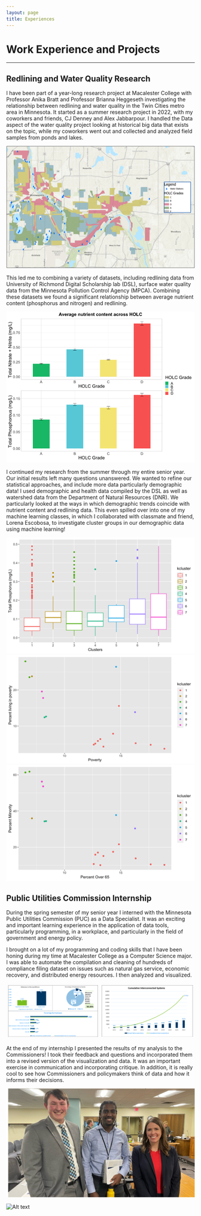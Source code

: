 ```yaml
---
layout: page
title: Experiences
---
```


# Work Experience and Projects
____________________________________________
 
## Redlining and Water Quality Research
 
I have been part of a year-long research project at Macalester College with Professor Anika Bratt and Professor Brianna Heggeseth investigating the relationship between redlining and water quality in the Twin Cities metro area in Minnesota. It started as a summer research project in 2022, with my coworkers and friends, CJ Denney and Alex Jabbarpour. I handled the Data aspect of the water quality project looking at historical big data that exists on the topic, while my coworkers went out and collected and analyzed field samples from ponds and lakes. 

![](assets/img/redlining_map.png)

This led me to combining a variety of datasets, including redlining data from University of Richmond Digital Scholarship lab (DSL), surface water quality data from the Minnesota Pollution Control Agency (MPCA). Combining these datasets we found a significant relationship between average nutrient content (phosphorus and nitrogen) and redlining. 

![Alt text](assets/img/waterquality_plot1.png)

I continued my research from the summer through my entire senior year. Our initial results left many questions unanswered. We wanted to refine our statistical approaches, and include more data particularly demographic data! I used demographic and health data compiled by the DSL as well as watershed data from the Department of Natural Resources (DNR). We particularly looked at the ways in which demographic trends coincide with nutrient content and redlining data. This even spilled over into one of my machine learning classes, in which I collaborated with classmate and friend, Lorena Escobosa, to investigate cluster groups in our demographic data using machine learning!

![Alt text](assets/img/wq_phos_graph.png)
![Alt text](assets/img/wq_p65_graph.png)
![Alt text](assets/img/wq_minority_graph.png)



## Public Utilities Commission Internship

During the spring semester of my senior year I interned with the Minnesota Public Utilities Commission (PUC) as a Data Specialist. It was an exciting and important learning experience in the application of data tools, particularly programming, in a workplace, and particularly in the field of government and energy policy.  

I brought on a lot of my programming and coding skills that I have been honing during my time at Macalester College as a Computer Science major. I was able to automate the compilation and cleaning of hundreds of compliance filing dataset on issues such as natural gas service, economic recovery, and distributed energy resources. I then analyzed and visualized.


<div style="display:flex; flex-wrap:wrap;">
<div style="flex:46%; padding:5px;">
<img src="assets/img/puc_graph1.png" alt="First Image">
</div>
<div style="flex:46.75%; padding:5px;">
<img src="assets/img/puc_graph2.png" alt="Second Image">
</div>
</div>


At the end of my internship I presented the results of my analysis to the Commissioners! I took their feedback and questions and incorporated them into a revised version of the visualization and data. It was an important exercise in communication and incorporating critique. In addition, it is really cool to see how Commissioners and policymakers think of data and how it informs their decisions. 



![Alt text](assets/img/picture-commissioners.png)

![Alt text](assets/img/presentation_commissioners.png)